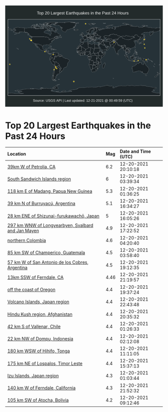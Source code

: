 ![Map](./map.png)

# Top 20 Largest Earthquakes in the Past 24 Hours

| Location | Mag | Date and Time (UTC) |
|:---|:---|:---|
| [39km W of Petrolia, CA](https://earthquake.usgs.gov/earthquakes/eventpage/nc73666231) | 6.2 | 12-20-2021 20:10:18 |
| [South Sandwich Islands region](https://earthquake.usgs.gov/earthquakes/eventpage/us6000gdqc) | 6 | 12-20-2021 03:39:34 |
| [118 km E of Madang, Papua New Guinea](https://earthquake.usgs.gov/earthquakes/eventpage/us6000gdpm) | 5.3 | 12-20-2021 01:36:25 |
| [39 km N of Burruyacú, Argentina](https://earthquake.usgs.gov/earthquakes/eventpage/us6000gdvs) | 5.1 | 12-20-2021 16:34:27 |
| [28 km ENE of Shizunai-furukawachō, Japan](https://earthquake.usgs.gov/earthquakes/eventpage/us6000gdup) | 5 | 12-20-2021 16:05:26 |
| [297 km WNW of Longyearbyen, Svalbard and Jan Mayen](https://earthquake.usgs.gov/earthquakes/eventpage/us6000gdw7) | 4.9 | 12-20-2021 17:22:52 |
| [northern Colombia](https://earthquake.usgs.gov/earthquakes/eventpage/us6000gdr7) | 4.6 | 12-20-2021 04:20:40 |
| [85 km SW of Champerico, Guatemala](https://earthquake.usgs.gov/earthquakes/eventpage/us6000gdqy) | 4.5 | 12-20-2021 03:58:40 |
| [57 km W of San Antonio de los Cobres, Argentina](https://earthquake.usgs.gov/earthquakes/eventpage/us6000gdxc) | 4.5 | 12-20-2021 19:12:35 |
| [13km SSW of Ferndale, CA](https://earthquake.usgs.gov/earthquakes/eventpage/nc73666446) | 4.46 | 12-20-2021 21:19:57 |
| [off the coast of Oregon](https://earthquake.usgs.gov/earthquakes/eventpage/us6000gdxh) | 4.4 | 12-20-2021 19:37:24 |
| [Volcano Islands, Japan region](https://earthquake.usgs.gov/earthquakes/eventpage/us6000ge0h) | 4.4 | 12-20-2021 22:43:48 |
| [Hindu Kush region, Afghanistan](https://earthquake.usgs.gov/earthquakes/eventpage/us6000gdy8) | 4.4 | 12-20-2021 20:35:32 |
| [42 km S of Vallenar, Chile](https://earthquake.usgs.gov/earthquakes/eventpage/us6000gdpk) | 4.4 | 12-20-2021 01:26:33 |
| [22 km NW of Dompu, Indonesia](https://earthquake.usgs.gov/earthquakes/eventpage/us6000gdpt) | 4.4 | 12-20-2021 02:12:08 |
| [180 km WSW of Hihifo, Tonga](https://earthquake.usgs.gov/earthquakes/eventpage/us6000gdt2) | 4.4 | 12-20-2021 11:11:05 |
| [175 km NE of Lospalos, Timor Leste](https://earthquake.usgs.gov/earthquakes/eventpage/us6000gdu4) | 4.4 | 12-20-2021 15:37:13 |
| [Izu Islands, Japan region](https://earthquake.usgs.gov/earthquakes/eventpage/us6000gdpl) | 4.3 | 12-20-2021 01:03:44 |
| [140 km W of Ferndale, California](https://earthquake.usgs.gov/earthquakes/eventpage/ew1640037180) | 4.3 | 12-20-2021 21:52:32 |
| [105 km SW of Atocha, Bolivia](https://earthquake.usgs.gov/earthquakes/eventpage/us6000gdsi) | 4.2 | 12-20-2021 09:12:46 |
